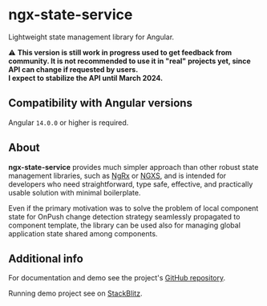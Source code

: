 # ngx-state-service

Lightweight state management library for Angular.

:warning: **This version is still work in progress used to get feedback from
community. It is not recommended to use it in "real" projects yet, since API can
change if requested by users.<br>I expect to stabilize the API until March 2024.**

## Compatibility with Angular versions

Angular `14.0.0` or higher is required.

## About

**ngx-state-service** provides much simpler approach than other robust state
management libraries, such as [NgRx](https://ngrx.io/) or
[NGXS](https://www.ngxs.io/), and is intended for developers who need
straightforward, type safe, effective, and practically usable solution with
minimal boilerplate.

Even if the primary motivation was to solve the problem of local
component state for OnPush change detection strategy seamlessly propagated to
component template, the library can be used also for managing global application
state shared among components.

## Additional info

For documentation and demo see the project's [GitHub
repository](https://github.com/Rado-1/ngx-state-service).

Running demo project see on
[StackBlitz](https://stackblitz.com/~/github.com/Rado-1/ngx-state-service).

